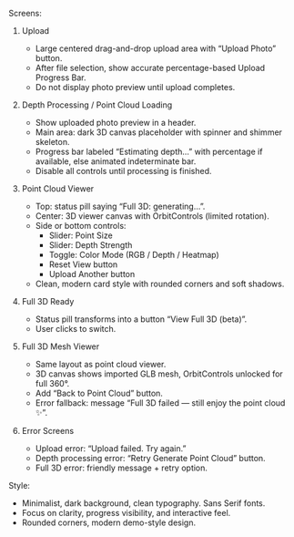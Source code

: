Screens:
1. Upload
   - Large centered drag-and-drop upload area with “Upload Photo” button.
   - After file selection, show accurate percentage-based Upload Progress Bar.
   - Do not display photo preview until upload completes.

2. Depth Processing / Point Cloud Loading
   - Show uploaded photo preview in a header.
   - Main area: dark 3D canvas placeholder with spinner and shimmer skeleton.
   - Progress bar labeled “Estimating depth…” with percentage if available, else animated indeterminate bar.
   - Disable all controls until processing is finished.

3. Point Cloud Viewer
   - Top: status pill saying “Full 3D: generating…”.
   - Center: 3D viewer canvas with OrbitControls (limited rotation).
   - Side or bottom controls: 
     - Slider: Point Size
     - Slider: Depth Strength
     - Toggle: Color Mode (RGB / Depth / Heatmap)
     - Reset View button
     - Upload Another button
   - Clean, modern card style with rounded corners and soft shadows.

4. Full 3D Ready
   - Status pill transforms into a button “View Full 3D (beta)”.
   - User clicks to switch.

5. Full 3D Mesh Viewer
   - Same layout as point cloud viewer.
   - 3D canvas shows imported GLB mesh, OrbitControls unlocked for full 360°.
   - Add “Back to Point Cloud” button.
   - Error fallback: message “Full 3D failed — still enjoy the point cloud ✨”.

6. Error Screens
   - Upload error: “Upload failed. Try again.”
   - Depth processing error: “Retry Generate Point Cloud” button.
   - Full 3D error: friendly message + retry option.

Style:
- Minimalist, dark background, clean typography. Sans Serif fonts.
- Focus on clarity, progress visibility, and interactive feel.
- Rounded corners, modern demo-style design.